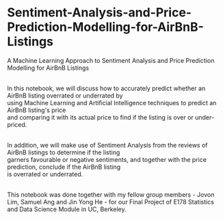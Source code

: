 # Sentiment-Analysis-and-Price-Prediction-Modelling-for-AirBnB-Listings
A Machine Learning Approach to Sentiment Analysis and Price Prediction Modelling for AirBnB Listings

<br/>In this notebook, we will discuss how to accurately predict whether an AirBnB listing overrated or underrated by 
<br/> using Machine Learning and Artificial Intelligence techniques to predict an AirBnB listing's price  
and comparing it with its actual price to find if the listing is over or under-priced.

<br/> In addition, we will make use of Sentiment Analysis from the reviews of AirBnB listings to determine if the listing
<br/> garners favourable or negative sentiments, and together with the price prediction, conclude if the AirBnB listing
<br/>is overrated or underrated.

<br/>This notebook was done together with my fellow group members - Jovon Lim, Samuel Ang and Jin Yong He - for our Final Project of E178 Statistics and Data Science Module in UC, Berkeley.
